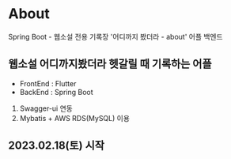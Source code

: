 # About
Spring Boot - 웹소설 전용 기록장 '어디까지 봤더라 - about' 어플 백엔드
## 웹소설 어디까지봤더라 헷갈릴 때 기록하는 어플
- FrontEnd : Flutter
- BackEnd : Spring Boot

1. Swagger-ui 연동
2. Mybatis + AWS RDS(MySQL) 이용

## 2023.02.18(토) 시작
